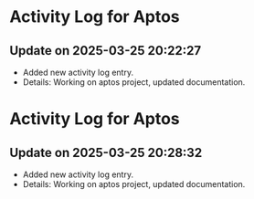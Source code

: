 # Activity Log for Aptos

## Update on 2025-03-25 20:22:27
- Added new activity log entry.
- Details: Working on aptos project, updated documentation.

# Activity Log for Aptos

## Update on 2025-03-25 20:28:32
- Added new activity log entry.
- Details: Working on aptos project, updated documentation.

